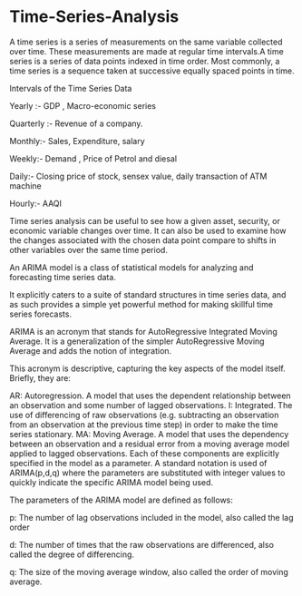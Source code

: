 # Time-Series-Analysis
A time series is a series of measurements on the same variable collected over time. These measurements are made at regular time intervals.A time series is a series of data points indexed in time order. Most commonly, a time series is a sequence taken at successive equally spaced points in time.

Intervals of the Time Series Data

Yearly :- GDP , Macro-economic series

Quarterly :- Revenue of a company.

Monthly:- Sales, Expenditure, salary

Weekly:- Demand , Price of Petrol and diesal

Daily:- Closing price of stock, sensex value, daily transaction of ATM machine

Hourly:- AAQI

Time series analysis can be useful to see how a given asset, security, or economic variable changes over time. It can also be used to examine how the changes associated with the chosen data point compare to shifts in other variables over the same time period.


An ARIMA model is a class of statistical models for analyzing and forecasting time series data.

It explicitly caters to a suite of standard structures in time series data, and as such provides a simple yet powerful method for making skillful time series forecasts.

ARIMA is an acronym that stands for AutoRegressive Integrated Moving Average. It is a generalization of the simpler AutoRegressive Moving Average and adds the notion of integration.

This acronym is descriptive, capturing the key aspects of the model itself. Briefly, they are:

AR: Autoregression. A model that uses the dependent relationship between an observation and some number of lagged observations.
I: Integrated. The use of differencing of raw observations (e.g. subtracting an observation from an observation at the previous time step) in order to make the time series stationary.
MA: Moving Average. A model that uses the dependency between an observation and a residual error from a moving average model applied to lagged observations.
Each of these components are explicitly specified in the model as a parameter. A standard notation is used of ARIMA(p,d,q) where the parameters are substituted with integer values to quickly indicate the specific ARIMA model being used.

The parameters of the ARIMA model are defined as follows:

p: The number of lag observations included in the model, also called the lag order

d: The number of times that the raw observations are differenced, also called the degree of differencing.

q: The size of the moving average window, also called the order of moving average.

